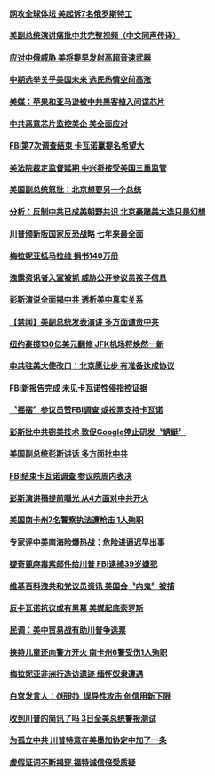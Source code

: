 #### [网攻全球体坛 美起诉7名俄罗斯特工](../pages/news203/a1394178.md?t=10051046) 

#### [美副总统演讲痛批中共完整视频（中文同声传译）](../pages/news203/a1394065.md?t=10051046) 

#### [应对中俄威胁 美将提早发射高超音速武器](../pages/news203/a1394147.md?t=10051046) 

#### [中期选举关乎美国未来 选民热情空前高涨](../pages/news203/a1394127.md?t=10051046) 

#### [美媒：苹果和亚马逊被中共黑客植入间谍芯片](../pages/news203/a1394165.md?t=10051046) 

#### [中共恶意芯片监控美企 美全面应对](../pages/news203/a1394110.md?t=10051046) 

#### [FBI第7次调查结束 卡瓦诺赢提名希望大](../pages/news203/a1394112.md?t=10051046) 

#### [美法院裁定监督延期 中兴将接受美国三重监管](../pages/news203/a1394101.md?t=10051046) 

#### [美国副总统怒批：北京想要另一个总统](../pages/news203/a1394027.md?t=10051046) 

#### [分析：反制中共已成美朝野共识 北京豪赌美大选只是幻想](../pages/news203/a1394071.md?t=10051046) 

#### [川普颁新版国家反恐战略 七年来最全面](../pages/news203/a1394111.md?t=10051046) 

#### [梅拉妮亚抵马拉维 捐书140万册](../pages/news203/a1394093.md?t=10051046) 

#### [洩露资讯者入室被抓 威胁公开参议员孩子信息](../pages/news203/a1394118.md?t=10051046) 

#### [彭斯演说全面揭中共 透析美中真实关系](../pages/news203/a1394117.md?t=10051046) 

#### [【禁闻】美副总统发表演讲 多方面谴责中共](../pages/news203/a1394105.md?t=10051046) 

#### [纽约豪掷130亿美元翻修 JFK机场将焕然一新](../pages/news203/a1394100.md?t=10051046) 

#### [中共驻美大使改口：北京愿让步 有准备达成协议](../pages/news203/a1394058.md?t=10051046) 

#### [FBI新报告完成  未见卡瓦诺性侵指控证据](../pages/news203/a1394096.md?t=10051046) 

#### [〝摇摆〞参议员赞FBI调查 或投票支持卡瓦诺](../pages/news203/a1394094.md?t=10051046) 

#### [彭斯批中共窃美技术 敦促Google停止研发〝蜻蜓〞](../pages/news203/a1394080.md?t=10051046) 

#### [美国副总统彭斯讲话 多方面批中共](../pages/news203/a1394063.md?t=10051046) 

#### [FBI结束卡瓦诺调查 参议院周内表决](../pages/news203/a1394062.md?t=10051046) 

#### [彭斯演讲稿提前曝光 从4方面对中共开火](../pages/news203/a1394060.md?t=10051046) 

#### [美国南卡州7名警察执法遭枪击  1人殉职](../pages/news203/a1394056.md?t=10051046) 

#### [专家评中美南海险爆热战：危险进逼迟早出事](../pages/news203/a1393991.md?t=10051046) 

#### [疑寄蓖麻毒素邮件给川普 FBI逮捕39岁嫌犯](../pages/news203/a1394046.md?t=10051046) 

#### [维基百科洩共和党议员资讯 美国会〝内鬼〞被捕](../pages/news203/a1393987.md?t=10051046) 

#### [反卡瓦诺抗议或有黑幕 美媒起底索罗斯](../pages/news203/a1393976.md?t=10051046) 

#### [民调：美中贸易战有助川普争选票](../pages/news203/a1393986.md?t=10051046) 

#### [挟持儿童还向警方开火 南卡州6警受伤1人殉职](../pages/news203/a1393992.md?t=10051046) 

#### [梅拉妮亚非洲行造访遗迹 缅怀奴隶遭遇](../pages/news203/a1393960.md?t=10051046) 

#### [白宫发言人：《纽时》误导性攻击 创信用新下限](../pages/news203/a1393983.md?t=10051046) 

#### [收到川普的简讯了吗 3日全美总统警报测试](../pages/news203/a1393966.md?t=10051046) 

#### [为孤立中共 川普特意在美墨加协定中加了一条](../pages/news203/a1393946.md?t=10051046) 

#### [虚假证词不断揭穿 福特诚信倍受质疑](../pages/news203/a1393978.md?t=10051046) 

